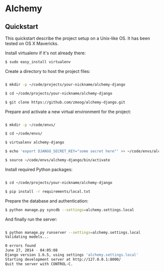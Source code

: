 # Alchemy

## Quickstart

This quickstart describe the project setup on a Unix-like OS. It has been tested on OS X Mavericks. 

Install virtualenv if it's not already there:

```bash
$ sudo easy_install virtualenv
```

Create a directory to host the project files:

```bash

$ mkdir -p ~/code/projects/your-nickname/alchemy-django

$ cd ~/code/projects/your-nickname/alchemy-django

$ git clone https://github.com/zmoog/alchemy-django.git

```

Prepare and activate a new virtual environment for the project:

```bash

$ mkdir -p ~/code/envs/

$ cd ~/code/envs/

$ virtualenv alchemy-django

$ echo 'export DJANGO_SECRET_KEY="some secret here"' >> ~/code/envs/alchemy-django/bin/activate

$ source ~/code/envs/alchemy-django/bin/activate
```

Install required Python packages:

```bash

$ cd ~/code/projects/your-nickname/alchemy-django

$ pip install -r requirements/local.txt

```

Prepare the database and authentication:

```bash
$ python manage.py syncdb --settings=alchemy.settings.local

```


And finally run the server:

```bash

$ python manage.py runserver --settings=alchemy.settings.local
Validating models...

0 errors found
June 27, 2014 - 04:05:08
Django version 1.6.5, using settings 'alchemy.settings.local'
Starting development server at http://127.0.0.1:8000/
Quit the server with CONTROL-C.

```
